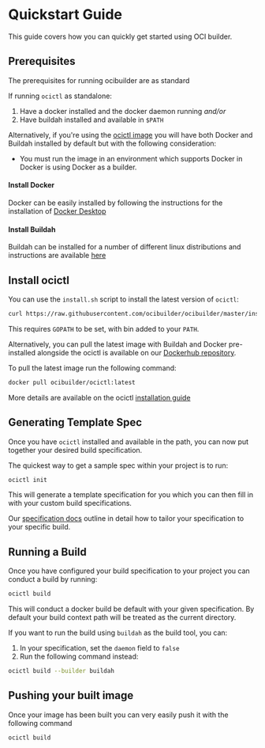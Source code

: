 # Quickstart Guide

This guide covers how you can quickly get started using OCI builder.

## Prerequisites

The prerequisites for running ocibuilder are as standard

If running `ocictl` as standalone:
1. Have a docker installed and the docker daemon running
*and/or*
2. Have buildah installed and available in `$PATH`

Alternatively, if you're using the [ocictl image](https://cloud.docker.com/u/ocibuilder/repository/docker/ocibuilder/ocictl) you will
have both Docker and Buildah installed by default but with the following consideration:

* You must run the image in an environment which supports Docker in Docker is using Docker as a builder.

#### Install Docker

Docker can be easily installed by following the instructions for the installation of [Docker Desktop](https://www.docker.com/products/docker-desktop)

#### Install Buildah

Buildah can be installed for a number of different linux distributions and instructions are available [here](https://github.com/containers/buildah/blob/master/install.md)

## Install ocictl

You can use the `install.sh` script to install the latest version of `ocictl`:

```bash
curl https://raw.githubusercontent.com/ocibuilder/ocibuilder/master/install.sh | sh
```

This requires `GOPATH` to be set, with bin added to your `PATH`.

Alternatively, you can pull the latest image with Buildah and Docker pre-installed alongside the ocictl is available on our 
[Dockerhub repository](https://cloud.docker.com/u/ocibuilder/repository/docker/ocibuilder/ocictl).

To pull the latest image run the following command:

```bash
docker pull ocibuilder/ocictl:latest
```

More details are available on the ocictl [installation guide](./installation.md)

## Generating Template Spec

Once you have `ocictl` installed and available in the path, you can now put together your desired build specification.

The quickest way to get a sample spec within your project is to run:

```bash
ocictl init
```

This will generate a template specification for you which you can then fill in with your custom build specifications.

Our [specification docs](https://github.com/ocibuilder/docs/blob/master/spec/specification.md) outline in detail how to tailor your specification
to your specific build.

## Running a Build

Once you have configured your build specification to your project you can conduct a build by running:

```bash
ocictl build
```

This will conduct a docker build be default with your given specification. By default your build context path will be treated as the current
directory.

If you want to run the build using `buildah` as the build tool, you can:

1. In your specification, set the `daemon` field to `false`
2. Run the following command instead:

```bash
ocictl build --builder buildah
```

## Pushing your built image

Once your image has been built you can very easily push it with the following command

```bash
ocictl build
```


